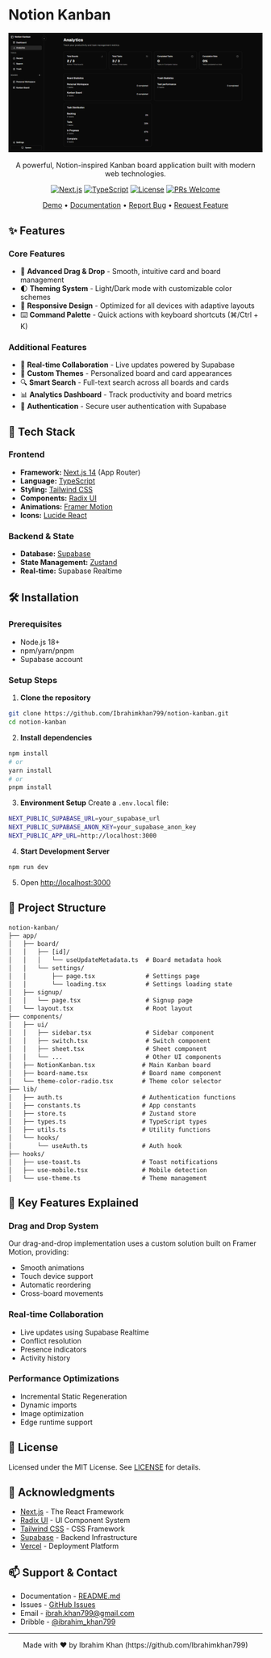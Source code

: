 # Notion Kanban
<div align="center">

![Notion Kanban Logo](screenshot.png)

A powerful, Notion-inspired Kanban board application built with modern web technologies.

[![Next.js](https://img.shields.io/badge/Next.js-14-black)](https://nextjs.org/)
[![TypeScript](https://img.shields.io/badge/TypeScript-5.0-blue)](https://www.typescriptlang.org/)
[![License](https://img.shields.io/badge/license-MIT-green)](LICENSE)
[![PRs Welcome](https://img.shields.io/badge/PRs-welcome-brightgreen.svg)](CONTRIBUTING.md)

[Demo](https://demo-link.com) • [Documentation](README.md) • [Report Bug](https://github.com/Ibrahimkhan799/kanban-board/issues) • [Request Feature](https://github.com/Ibrahimkhan799/kanban-board/issues)

</div>

## ✨ Features

### Core Features
- 🎯 **Advanced Drag & Drop** - Smooth, intuitive card and board management
- 🌓 **Theming System** - Light/Dark mode with customizable color schemes
- 📱 **Responsive Design** - Optimized for all devices with adaptive layouts
- ⌨️ **Command Palette** - Quick actions with keyboard shortcuts (⌘/Ctrl + K)

### Additional Features
- 🔄 **Real-time Collaboration** - Live updates powered by Supabase
- 🎨 **Custom Themes** - Personalized board and card appearances
- 🔍 **Smart Search** - Full-text search across all boards and cards
- 📊 **Analytics Dashboard** - Track productivity and board metrics
- 🔐 **Authentication** - Secure user authentication with Supabase

## 🚀 Tech Stack

### Frontend
- **Framework:** [Next.js 14](https://nextjs.org/) (App Router)
- **Language:** [TypeScript](https://www.typescriptlang.org/)
- **Styling:** [Tailwind CSS](https://tailwindcss.com/)
- **Components:** [Radix UI](https://www.radix-ui.com/)
- **Animations:** [Framer Motion](https://www.framer.com/motion/)
- **Icons:** [Lucide React](https://lucide.dev/)

### Backend & State
- **Database:** [Supabase](https://supabase.com/)
- **State Management:** [Zustand](https://zustand-demo.pmnd.rs/)
- **Real-time:** Supabase Realtime

## 🛠️ Installation

### Prerequisites
- Node.js 18+ 
- npm/yarn/pnpm
- Supabase account

### Setup Steps

1. **Clone the repository**
```bash
git clone https://github.com/Ibrahimkhan799/notion-kanban.git
cd notion-kanban
```

2. **Install dependencies**
```bash
npm install
# or
yarn install
# or
pnpm install
```

3. **Environment Setup**
Create a `.env.local` file:
```bash
NEXT_PUBLIC_SUPABASE_URL=your_supabase_url
NEXT_PUBLIC_SUPABASE_ANON_KEY=your_supabase_anon_key
NEXT_PUBLIC_APP_URL=http://localhost:3000
```

4. **Start Development Server**
```bash
npm run dev
```

5. Open [http://localhost:3000](http://localhost:3000)

## 📁 Project Structure

```
notion-kanban/
├── app/
│   ├── board/
│   │   ├── [id]/
│   │   │   └── useUpdateMetadata.ts  # Board metadata hook
│   │   └── settings/
│   │       ├── page.tsx              # Settings page
│   │       └── loading.tsx           # Settings loading state
│   ├── signup/
│   │   └── page.tsx                  # Signup page
│   └── layout.tsx                    # Root layout
├── components/
│   ├── ui/
│   │   ├── sidebar.tsx               # Sidebar component
│   │   ├── switch.tsx                # Switch component
│   │   ├── sheet.tsx                 # Sheet component
│   │   └── ...                       # Other UI components
│   ├── NotionKanban.tsx             # Main Kanban board
│   ├── board-name.tsx               # Board name component
│   └── theme-color-radio.tsx        # Theme color selector
├── lib/
│   ├── auth.ts                      # Authentication functions
│   ├── constants.ts                 # App constants
│   ├── store.ts                     # Zustand store
│   ├── types.ts                     # TypeScript types
│   ├── utils.ts                     # Utility functions
│   └── hooks/
│       └── useAuth.ts               # Auth hook
├── hooks/
│   ├── use-toast.ts                 # Toast notifications
│   ├── use-mobile.tsx               # Mobile detection
│   └── use-theme.ts                 # Theme management
```

## 🎯 Key Features Explained

### Drag and Drop System
Our drag-and-drop implementation uses a custom solution built on Framer Motion, providing:
- Smooth animations
- Touch device support
- Automatic reordering
- Cross-board movements

### Real-time Collaboration
- Live updates using Supabase Realtime
- Conflict resolution
- Presence indicators
- Activity history

### Performance Optimizations
- Incremental Static Regeneration
- Dynamic imports
- Image optimization
- Edge runtime support

## 📄 License

Licensed under the MIT License. See [LICENSE](LICENSE) for details.

## 🙏 Acknowledgments

- [Next.js](https://nextjs.org/) - The React Framework
- [Radix UI](https://www.radix-ui.com/) - UI Component System
- [Tailwind CSS](https://tailwindcss.com/) - CSS Framework
- [Supabase](https://supabase.com/) - Backend Infrastructure
- [Vercel](https://vercel.com/) - Deployment Platform

## 📫 Support & Contact

- Documentation - [README.md](README.md)
- Issues - [GitHub Issues](https://github.com/Ibrahimkhan799/kanban-board/issues)
- Email - ibrah.khan799@gmail.com
- Dribble - [@ibrahim_khan799](https://dribbble.com/Ibrahim_khan799)

---

<div align="center">
Made with ❤️ by Ibrahim Khan (https://github.com/Ibrahimkhan799)
</div>